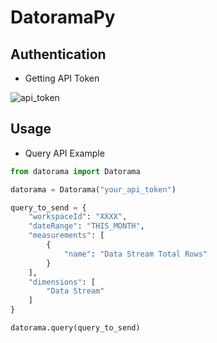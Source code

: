# DatoramaPy

## Authentication

* Getting API Token

![api_token](https://i.imgur.com/pb9CMaD.png)

## Usage

* Query API Example
```python
from datorama import Datorama

datorama = Datorama("your_api_token")

query_to_send = {
    "workspaceId": "XXXX",
    "dateRange": "THIS_MONTH",
    "measurements": [
        {
            "name": "Data Stream Total Rows" 
        } 
    ],
    "dimensions": [
        "Data Stream" 
    ]
}

datorama.query(query_to_send)
```
